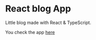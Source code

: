 # React blog App

Little blog made with React & TypeScript.

You check the app [here](https://yl2120.github.io/blog-react-web/)
